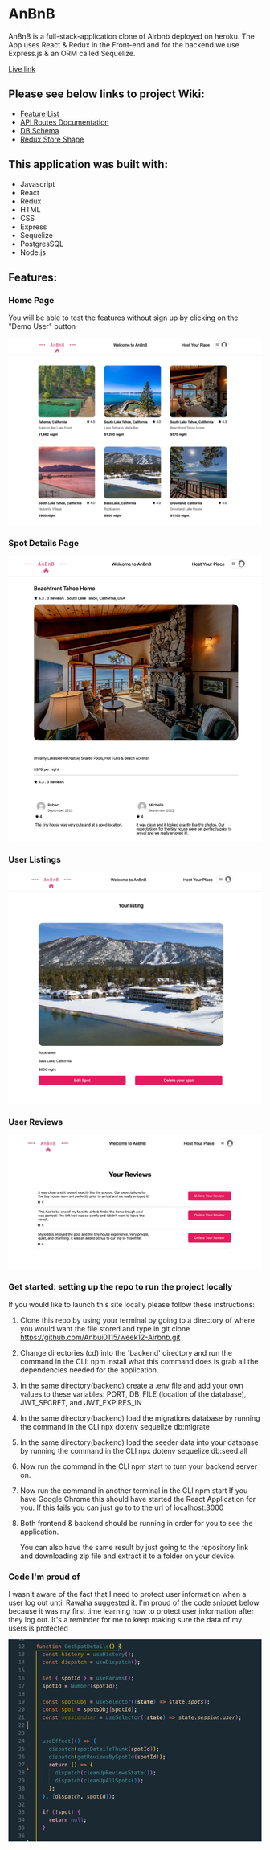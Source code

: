 
# AnBnB

AnBnB is a full-stack-application clone of Airbnb deployed on heroku. The App uses React & Redux in the Front-end and for the backend we use Express.js & an ORM called Sequelize.

[Live link](https://anbnb.herokuapp.com/)

## Please see below links to project Wiki:

- [Feature List](https://github.com/Anbui0115/week12-Airbnb/wiki/CRUD-FEATURES)
- [API Routes Documentation](https://github.com/Anbui0115/week12-Airbnb/wiki/API-Routes-Documentation)
- [DB Schema](https://github.com/Anbui0115/week12-Airbnb/wiki/DB-Schema)
- [Redux Store Shape](https://github.com/Anbui0115/week12-Airbnb/wiki/Redux-Store-Shape)


## This application was built with:

- Javascript
- React
- Redux
- HTML
- CSS
- Express
- Sequelize
- PostgresSQL
- Node.js

## Features:

### Home Page

You will be able to test the features without sign up by clicking on the "Demo User" button


![homepage](Screenshots/homepage.png)



### Spot Details Page

![spotDetails](Screenshots/spot-details.png)



### User Listings

![userListings](Screenshots/User-listings.png)



### User Reviews

![userReviews](Screenshots/User-reviews.png)



### Get started: setting up the repo to run the project locally

If you would like to launch this site locally please follow these instructions:

1. Clone this repo by using your terminal by going to a directory of where you would want the file stored and type in git clone https://github.com/Anbui0115/week12-Airbnb.git
2. Change directories (cd) into the 'backend' directory and run the command in the CLI: npm install what this command does is grab all the dependencies needed for the application.
3. In the same directory(backend) create a .env file and add your own values to these variables: PORT, DB_FILE (location of the database), JWT_SECRET, and JWT_EXPIRES_IN
4. In the same directory(backend) load the migrations database by running the command in the CLI npx dotenv sequelize db:migrate
5. In the same directory(backend) load the seeder data into your database by running the command in the CLI npx dotenv sequelize db:seed:all
6. Now run the command in the CLI npm start to turn your backend server on.
7. Now run the command in another terminal in the CLI npm start If you have Google Chrome this should have started the React Application for you. If this fails you can just go to to the url of localhost:3000
8. Both frontend & backend should be running in order for you to see the application.

   You can also have the same result by just going to the repository link and downloading zip file and extract it to a folder on your device.

### Code I'm proud of


I wasn't aware of the fact that I need to protect user information when a user log out until Rawaha suggested it.
I'm proud of the code snippet below because it was my first time learning how to protect user information after they log out. It's a reminder for me to keep making sure the data of my users is protected

![codeSnippet](Screenshots/proud.png)
